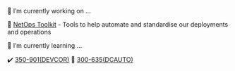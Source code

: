 <!--
**dmonagh4n/dmonagh4n** is a ✨ _special_ ✨ repository because its `README.md` (this file) appears on your GitHub profile.

Here are some ideas to get you started:

- 🔭 I’m currently working on ...
- 🌱 I’m currently learning ...
- 👯 I’m looking to collaborate on ...
- 🤔 I’m looking for help with ...
- 💬 Ask me about ...
- 📫 How to reach me: ...
- 😄 Pronouns: ...
- ⚡ Fun fact: ...
-->

:gem: I’m currently working on ...

:round_pushpin: [NetOps Toolkit](https://github.com/dmonagh4n/netops_toolkit) - Tools to help automate and standardise our deployments and operations

:gem: I’m currently learning ...

:heavy_check_mark: [350-901(DEVCOR)](https://developer.cisco.com/certification/exam-topic-core/)
:round_pushpin: [300-635(DCAUTO)](https://developer.cisco.com/certification/exam-topic-dc-auto/)